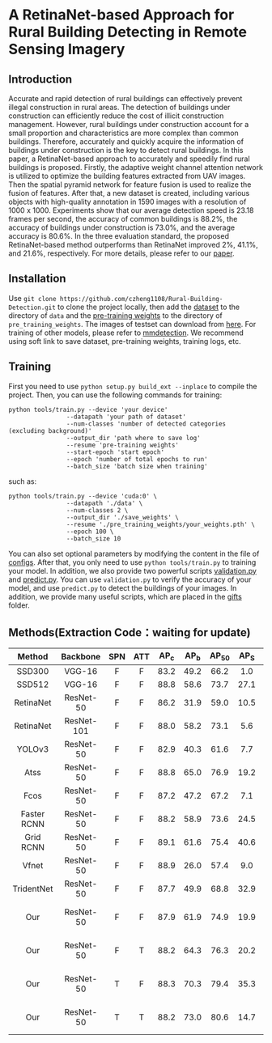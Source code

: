 # A RetinaNet-based Approach for Rural Building Detecting in Remote Sensing Imagery

## Introduction
Accurate and rapid detection of rural buildings can effectively prevent illegal construction in rural areas. 
The detection of buildings under construction can efficiently reduce the cost of illicit construction 
management. However, rural buildings under construction account for a small proportion and characteristics 
are more complex than common buildings. Therefore, accurately and quickly acquire the information of
buildings under construction is the key to detect rural buildings. In this paper, 
a RetinaNet-based approach to accurately and speedily find rural buildings is proposed. 
Firstly, the adaptive weight channel attention network is utilized to optimize the building features 
extracted from UAV images. Then the spatial pyramid network for feature fusion is used to realize the 
fusion of features. After that, a new dataset is created, including various objects with high-quality 
annotation in  1590  images with a resolution of 1000 x 1000. Experiments show that our average 
detection speed is 23.18 frames per second, the accuracy of common buildings is 88.2%, the accuracy of 
buildings under construction is 73.0\%, and the average accuracy is 80.6%. In the three evaluation standard, 
the proposed RetinaNet-based method outperforms than RetinaNet improved 2%, 41.1%, and 21.6%, respectively. 
For more details, please refer to our [paper]().

## Installation
Use `git clone https://github.com/czheng1108/Rural-Building-Detection.git`
to clone the project locally, then add the [dataset](https://pan.baidu.com/s/10X0TbmNiFtXdY1OAHzjU8A) to 
the directory of `data` and the [pre-training weights](https://pan.baidu.com/s/12VRFScdWlIsErsgHJ5eFzg) to 
the directory of `pre_training_weights`. The images of testset can download from [here](https://pan.baidu.com/s/19qZL0F6uI1MMzznEn0F26A). 
For training of other models, please refer to [mmdetection](https://github.com/open-mmlab/mmdetection).
We recommend using soft link to save dataset, pre-training weights, training logs, etc.

## Training
First you need to use `python setup.py build_ext --inplace` to compile the project. 
Then, you can use the following commands for training:

    python tools/train.py --device 'your device' 
                    --datapath 'your path of dataset' 
                    --num-classes 'number of detected categories (excluding background)'
                    --output_dir 'path where to save log' 
                    --resume 'pre-training weights' 
                    --start-epoch 'start epoch'
                    --epoch 'number of total epochs to run' 
                    --batch_size 'batch size when training'
    
such as:

    python tools/train.py --device 'cuda:0' \
                    --datapath './data' \
                    --num-classes 2 \
                    --output_dir './save_weights' \
                    --resume './pre_training_weights/your_weights.pth' \
                    --epoch 100 \
                    --batch_size 10

You can also set optional parameters by modifying the content in the file of [configs](./config/configs.py). 
After that, you only need to use `python tools/train.py` to training your model.
In addition, we also provide two powerful scripts [validation.py](tools/validation.py) and [predict.py](tools/predict.py).
You can use `validation.py` to verify the accuracy of your model, and use `predict.py`
to detect the buildings of your images. In addition, we provide many useful scripts, 
which are placed in the [gifts](./gifts/README.md) folder.


## Methods(Extraction Code：waiting for update) 

| Method | Backbone | SPN | ATT | AP<sub>c</sub> | AP<sub>b</sub>| AP<sub>50</sub> | AP<sub>S</sub> | AP<sub>M</sub> | AP<sub>L</sub> | Link |
| :------: | :------: | :------: | :------: | :------: | :------: | :------: | :------: | :------: | :------: | :------: |
| SSD300     | VGG-16    | F | F | 83.2 | 49.2 | 66.2 | 1.0  | 21.9 | 52.2 | [Baidu](https://pan.baidu.com/s/1tyT64kEoPPEHhJjvhH9SLg)|
| SSD512     | VGG-16    | F | F | 88.8 | 58.6 | 73.7 | 27.1 | 30.2 | 57.7 | [Baidu](https://pan.baidu.com/s/1WrvqGnXdTt2x_mcgK2-5aw)|
| RetinaNet  | ResNet-50 | F | F | 86.2 | 31.9 | 59.0 | 10.5 | 27.4 | 49.7 | [Baidu](https://pan.baidu.com/s/1-AdcTzlevXHNWtZ9YvtIZw)|
| RetinaNet  | ResNet-101| F | F | 88.0 | 58.2 | 73.1 | 5.6  | 37.2 | 58.2 | [Baidu](https://pan.baidu.com/s/1wV7n94_K_Gib5vK1fUBmEg)|
| YOLOv3     | ResNet-50 | F | F | 82.9 | 40.3 | 61.6 | 7.7  | 24.1 | 51.7 | [Baidu](https://pan.baidu.com/s/13QrfclodpdaQWlU1Zof0Vg)|
| Atss       | ResNet-50 | F | F | 88.8 | 65.0 | 76.9 | 19.2 | 37.3 | 62.2 | [Baidu](https://pan.baidu.com/s/1x41LbkD-YjVTCMmhbCgYtQ)|
| Fcos       | ResNet-50 | F | F | 87.2 | 47.2 | 67.2 | 7.1  | 32.0 | 49.3 | - |
| Faster RCNN| ResNet-50 | F | F | 88.2 | 58.9 | 73.6 | 24.5 | 43.9 | 57.9 | [Baidu](https://pan.baidu.com/s/1vng-GUhu-WTOWeKBzK5pmw)|
| Grid RCNN  | ResNet-50 | F | F | 89.1 | 61.6 | 75.4 | 40.6 | 45.1 | 61.7 | [Baidu](https://pan.baidu.com/s/1O-0i3Z0amDmL7vP6o8aDGA)|
| Vfnet      | ResNet-50 | F | F | 88.9 | 26.0 | 57.4 | 9.0  | 28.6 | 47.6 | -|
| TridentNet | ResNet-50 | F | F | 87.7 | 49.9 | 68.8 | 32.9 | 32.7 | 52.3 | [Baidu](https://pan.baidu.com/s/1q53Mh2lAOXDyA1f2RwMO4g)|
| Our        | ResNet-50 | F | F | 87.9 | 61.9 | 74.9 | 19.9 | 37.2 | 61.3 | [Baidu](https://pan.baidu.com/s/1yWwD4QW-6bYzeVzWtEMVUw) / [Details](https://pan.baidu.com/s/1jqjGHDZXCGBmdlHNmGSnhg)|
| Our        | ResNet-50 | F | T | 88.2 | 64.3 | 76.3 | 20.2 | 35.9 | 59.5 | [Baidu](https://pan.baidu.com/s/1zhjXslHz3WkvFWC1hlkV9g) / [Details](https://pan.baidu.com/s/1wiQPjky_PjuGmlQ6Y3AXJA)|
| Our        | ResNet-50 | T | F | 88.3 | 70.3 | 79.4 | 35.3 | 39.3 | 60.2 | [Baidu](https://pan.baidu.com/s/1yRCx49H_a7E_2fweIAJ3Jg) / [Details](https://pan.baidu.com/s/1idfbPPVqQRfWQ_Homqwk1g)|
| Our        | ResNet-50 | T | T | 88.2 | 73.0 | 80.6 | 14.7 | 36.6 | 62.1 | [Baidu](https://pan.baidu.com/s/1UeIJAUm6loGXRN9ZqcKx9g) / [Details](https://pan.baidu.com/s/1dFrYTsOGQwVhWJ4LWR7_Nw)|
